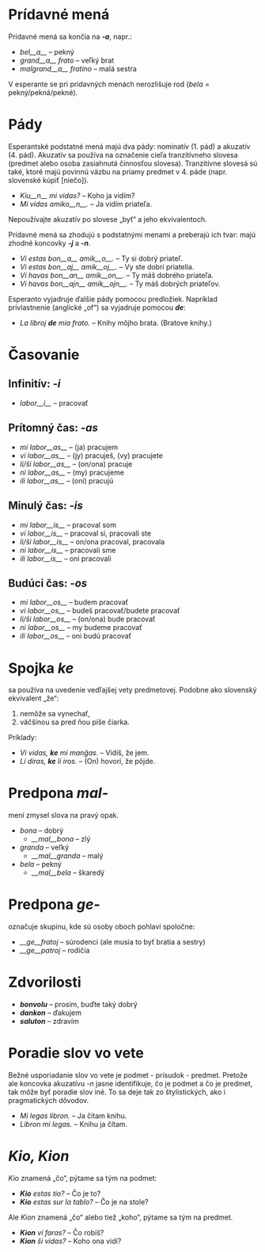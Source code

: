 # Prídavné mená

Prídavné mená sa končia na *__-a__*, napr.:

- *bel__a__* – pekný
- *grand__a__ frato* – veľký brat
- *malgrand__a__ fratino* – malá sestra

V esperante se pri prídavných menách nerozlišuje rod (*bela* = pekný/pekná/pekné).

# Pády

Esperantské podstatné mená majú dva pády: nominatív (1. pád) a akuzatív (4. pád). Akuzatív sa používa na označenie cieľa tranzitívneho slovesa (predmet alebo osoba zasiahnutá činnosťou slovesa). Tranzitívne slovesá sú také, ktoré majú povinnú väzbu na priamy predmet v 4. páde (napr. slovenské kúpiť [niečo]).

- *Kiu__n__ mi vidas?* – Koho ja vidím?
- *Mi vidas amiko__n__.* – Ja vidím priateľa.

Nepoužívajte akuzatív po slovese „byť“ a jeho ekvivalentoch.

Prídavné mená sa zhodujú s podstatnými menami a preberajú ich tvar: majú zhodné koncovky *__-j__* a *__-n__*.

- *Vi estas bon__a__ amik__o__.* – Ty si dobrý priateľ.
- *Vi estas bon__aj__ amik__oj__.* – Vy ste dobrí priatelia.
- *Vi havas bon__an__ amik__on__.* – Ty máš dobrého priateľa.
- *Vi havas bon__ajn__ amik__ojn__.* – Ty máš dobrých priateľov.

Esperanto vyjadruje ďalšie pády pomocou predložiek. Napríklad privlastnenie (anglické „of“) sa vyjadruje pomocou *__de__*:

- *La libroj __de__ mia frato.* – Knihy môjho brata. (Bratove knihy.)

# Časovanie

## Infinitív: *-i*
  
- *labor__i__*          – pracovať

## Prítomný čas: *-as*

- *mi labor__as__*      – (ja) pracujem
- *vi labor__as__*      – (jy) pracuješ, (vy) pracujete
- *li/ŝi labor__as__*   – (on/ona) pracuje
- *ni labor__as__*      – (my) pracujeme
- *ili labor__as__*     – (oni) pracujú

## Minulý čas: *-is*

- *mi labor__is__*      – pracoval som
- *vi labor__is__*      – pracoval si, pracovali ste
- *li/ŝi labor__is__*   – on/ona pracoval, pracovala
- *ni labor__is__*      – pracovali sme
- *ili labor__is__*     – oni pracovali

## Budúci čas: *-os*

- *mi labor__os__*      – budem pracovať
- *vi labor__os__*      – budeš pracovať/budete pracovať
- *li/ŝi labor__os__*   – (on/ona) bude pracovať
- *ni labor__os__*      – my budeme pracovať
- *ili labor__os__*     – oni budú pracovať

# Spojka *ke*

sa používa na uvedenie vedľajšej vety predmetovej. Podobne ako slovenský ekvivalent „že“:

1. nemôže sa vynechať,
2. väčšinou sa pred ňou píše čiarka.

Príklady:

- *Vi vidas, __ke__ mi manĝas.* – Vidíš, že jem.
- *Li diras, __ke__ li iros.* – (On) hovorí, že pôjde.

# Predpona *mal-*

mení zmysel slova na pravý opak.

- *bona* – dobrý
  - *__mal__bona* – zlý
- *granda* – veľký
  - *__mal__granda* – malý
- *bela* – pekný
  - *__mal__bela* – škaredý

# Predpona *ge-*

označuje skupinu, kde sú osoby oboch pohlaví spoločne:

- *__ge__fratoj* – súrodenci (ale musia to byť bratia a sestry)
- *__ge__patroj* – rodičia

# Zdvorilosti

- *__bonvolu__* – prosím, buďte taký dobrý
- *__dankon__* – ďakujem
- *__saluton__* – zdravím

# Poradie slov vo vete

Bežné usporiadanie slov vo vete je podmet - prísudok - predmet. Pretože ale koncovka akuzatívu *-n* jasne identifikuje, čo je podmet a čo je predmet, tak môže byť poradie slov iné. To sa deje tak zo štylistických, ako i pragmatických dôvodov.

- *Mi legas libron.* – Ja čítam knihu.
- *Libron mi legas.* – Knihu ja čítam.

# *Kio, Kion*

*Kio* znamená „čo“, pýtame sa tým na podmet:

- *__Kio__ estas tio?* – Čo je to?
- *__Kio__ estas sur la tablo?* – Čo je na stole?

Ale *Kion* znamená „čo“ alebo tiež „koho“, pýtame sa tým na predmet. 

- *__Kion__ vi faras?* – Čo robíš?
- *__Kion__ ŝi vidas?* – Koho ona vidí?

